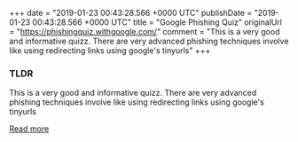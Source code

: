 +++
date = "2019-01-23 00:43:28.566 +0000 UTC"
publishDate = "2019-01-23 00:43:28.566 +0000 UTC"
title = "Google Phishing Quiz"
originalUrl = "https://phishingquiz.withgoogle.com/"
comment = "This is a very good and informative quizz. There are very advanced phishing techniques involve like using redirecting links using google's tinyurls"
+++

### TLDR

This is a very good and informative quizz. There are very advanced phishing techniques involve like using redirecting links using google's tinyurls

[Read more](https://phishingquiz.withgoogle.com/)
